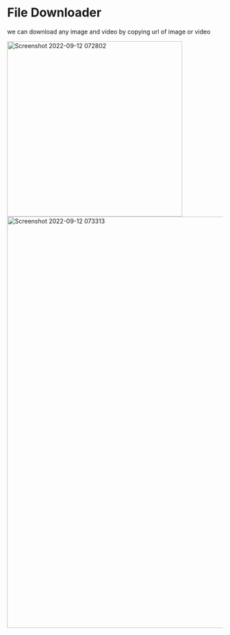 # File Downloader

we can download any image and video by copying url of image or video

<img width="409" alt="Screenshot 2022-09-12 072802" src="https://user-images.githubusercontent.com/55138445/189561769-56d17187-75c8-48bc-8deb-d3d9e8554435.png">

<img width="960" alt="Screenshot 2022-09-12 073313" src="https://user-images.githubusercontent.com/55138445/189561776-ea98943e-b641-4839-b6f8-f1577c941dc0.png">
